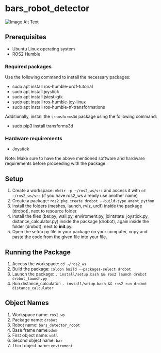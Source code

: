 # bars_robot_detector
![Image Alt Text](./bars_robot_detector/asset/bars_detector.jpeg)
## Prerequisites
- Ubuntu Linux operating system
- ROS2 Humble
### Required packages
Use the following command to install the necessary packages:
- sudo apt install ros-humble-urdf-tutorial
- sudo apt install joystick
- sudo apt install jstest-gtk
- sudo apt install ros-humble-joy-linux
- sudo apt install ros-humble-tf-transformations

Additionally, install the `transforms3d` package using the following command:
- sudo pip3 install transforms3d

### Hardware requirements
- Joystick

Note: Make sure to have the above mentioned software and hardware requirements before proceeding with the package.

## Setup
1. Create a workspace: `mkdir -p ~/ros2_ws/src` and access it with `cd ~/ros2_ws/src` (if you have ros2_ws already use another name)
2. Create a package: `ros2 pkg create drobot --build-type ament_python`
3. Install the folders (meshes, launch, rviz, urdf) inside the package (drobot), next to resource folder.
4. Install the files (bar.py, wall.py, enviroment.py, jointstate_joystick.py, distance_calculator.py) inside the package (drobot), again inside the folder (drobot), next to __init__.py.
5. Open the setup.py file in your package on your computer, copy and paste the code from the given file into your file.

## Running the Package
1. Access the workspace: `cd ~/ros2_ws`
2. Build the package: `colcon build --packages-select drobot`
3. Launch the package: `. install/setup.bash && ros2 launch drobot drobot_launch.py`
4. Run distance_calculator: `. install/setup.bash && ros2 run drobot distance_calculator`

## Object Names
1. Workspace name: `ros2_ws`
2. Package name: `drobot`
3. Robot name: `bars_detector_robot`
4. Base frame name:`odom`
5. First object name: `wall`
6. Second object name: `bar`
7. Third object name: `enviroment`
